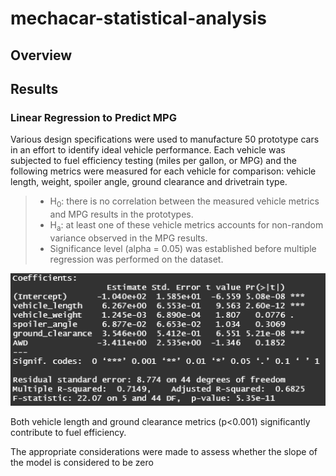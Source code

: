 # mechacar-statistical-analysis

## Overview

## Results

### Linear Regression to Predict MPG
Various design specifications were used to manufacture 50 prototype cars in an effort to identify ideal vehicle performance. Each vehicle was subjected to fuel efficiency testing (miles per gallon, or MPG) and the following metrics were measured for each vehicle for comparison: vehicle length, weight, spoiler angle, ground clearance and drivetrain type. 

> * H<sub>0</sub>: there is no correlation between the measured vehicle metrics and MPG results in the prototypes.
> * H<sub>a</sub>: at least one of these vehicle metrics accounts for non-random variance observed in the MPG results. 
> * Significance level (alpha = 0.05) was established before multiple regression was performed on the dataset.

![mpg_summary](/Images/linear_regression_mpg.png)

Both vehicle length and ground clearance metrics (p<0.001) significantly contribute to fuel efficiency. 

The appropriate considerations were made to assess whether the slope of the model is considered to be zero